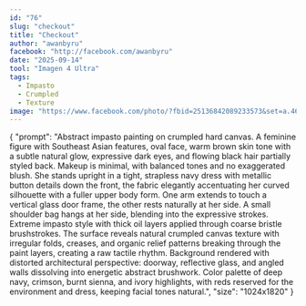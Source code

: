 ```yaml
---
id: "76"
slug: "checkout"
title: "Checkout"
author: "awanbyru"
facebook: "http://facebook.com/awanbyru"
date: "2025-09-14"
tool: "Imagen 4 Ultra"
tags:
  - Impasto
  - Crumpled
  - Texture
image: "https://www.facebook.com/photo/?fbid=25136842089233573&set=a.463690903642034"
---
```


{
  "prompt": "Abstract impasto painting on crumpled hard canvas. A feminine figure with Southeast Asian features, oval face, warm brown skin tone with a subtle natural glow, expressive dark eyes, and flowing black hair partially styled back. Makeup is minimal, with balanced tones and no exaggerated blush. She stands upright in a tight, strapless navy dress with metallic button details down the front, the fabric elegantly accentuating her curved silhouette with a fuller upper body form. One arm extends to touch a vertical glass door frame, the other rests naturally at her side. A small shoulder bag hangs at her side, blending into the expressive strokes. Extreme impasto style with thick oil layers applied through coarse bristle brushstrokes. The surface reveals natural crumpled canvas texture with irregular folds, creases, and organic relief patterns breaking through the paint layers, creating a raw tactile rhythm. Background rendered with distorted architectural perspective: doorway, reflective glass, and angled walls dissolving into energetic abstract brushwork. Color palette of deep navy, crimson, burnt sienna, and ivory highlights, with reds reserved for the environment and dress, keeping facial tones natural.",
  "size": "1024x1820"
}
